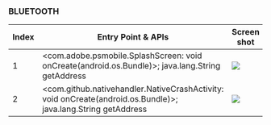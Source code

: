 ### BLUETOOTH
| Index | Entry Point & APIs | Screen shot | Resource id | Label |
| ------------- | ------------- | ------------- |-------------|-------------|
| 1 | <com.adobe.psmobile.SplashScreen: void onCreate(android.os.Bundle)>; java.lang.String getAddress | ![](D:\COSMOS\output\py\Play_win8\Photography\com.adobe.psmobile\com.adobe.psmobile.SplashScreen.png) |  | |
| 2 | <com.github.nativehandler.NativeCrashActivity: void onCreate(android.os.Bundle)>; java.lang.String getAddress | ![](D:\COSMOS\output\py\Play_win8\Photography\com.adobe.psmobile\com.github.nativehandler.NativeCrashActivity.png) |  | |
